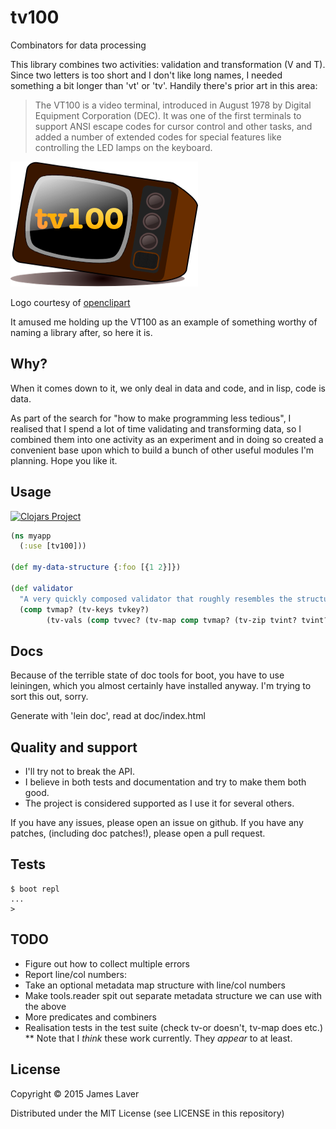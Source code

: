 # tv100

Combinators for data processing

This library combines two activities: validation and transformation (V and T).
Since two letters is too short and I don't like long names, I needed something a
bit longer than 'vt' or 'tv'. Handily there's prior art in this area:

> The VT100 is a video terminal, introduced in August 1978 by Digital Equipment
> Corporation (DEC). It was one of the first terminals to support ANSI escape
> codes for cursor control and other tasks, and added a number of extended codes
> for special features like controlling the LED lamps on the keyboard.

![logo](https://github.com/irresponsible/tv100/raw/master/logo.png)

Logo courtesy of [openclipart](https://openclipart.org/detail/21303/old-television)

It amused me holding up the VT100 as an example of something worthy of naming
a library after, so here it is.

## Why?

When it comes down to it, we only deal in data and code, and in lisp, code is data.

As part of the search for "how to make programming less tedious", I realised that I
spend a lot of time validating and transforming data, so I combined them into one
activity as an experiment and in doing so created a convenient base upon which to
build a bunch of other useful modules I'm planning. Hope you like it.

## Usage

[![Clojars Project](http://clojars.org/irresponsible/tv100/latest-version.svg)](http://clojars.org/irresponsible/tv100)

```clojure
(ns myapp
  (:use [tv100]))

(def my-data-structure {:foo [{1 2}]})

(def validator
  "A very quickly composed validator that roughly resembles the structure"
  (comp tvmap? (tv-keys tvkey?)
        (tv-vals (comp tvvec? (tv-map comp tvmap? (tv-zip tvint? tvint?))))))
```

## Docs

Because of the terrible state of doc tools for boot, you have to use leiningen,
which you almost certainly have installed anyway. I'm trying to sort this out, sorry.

Generate with 'lein doc', read at doc/index.html

## Quality and support

* I'll try not to break the API.
* I believe in both tests and documentation and try to make them both good.
* The project is considered supported as I use it for several others.

If you have any issues, please open an issue on github. If you have any patches,
(including doc patches!), please open a pull request.

## Tests

    $ boot repl
    ...
    > 

## TODO

* Figure out how to collect multiple errors
* Report line/col numbers:
 * Take an optional metadata map structure with line/col numbers
 * Make tools.reader spit out separate metadata structure we can use with the above
* More predicates and combiners
* Realisation tests in the test suite (check tv-or doesn't, tv-map does etc.)
** Note that I *think* these work currently. They *appear* to at least.

## License

Copyright © 2015 James Laver

Distributed under the MIT License (see LICENSE in this repository)
